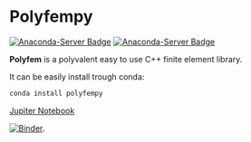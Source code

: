 Polyfempy
=========

[![Anaconda-Server Badge](https://anaconda.org/conda-forge/polyfempy/badges/downloads.svg)](https://anaconda.org/conda-forge/polyfempy)
[![Anaconda-Server Badge](https://anaconda.org/conda-forge/polyfempy/badges/installer/conda.svg)](https://conda.anaconda.org/conda-forge)

**Polyfem** is a polyvalent easy to use C++ finite element library.


It can be easily install trough conda:
```bash
conda install polyfempy
```


[Jupiter Notebook](https://github.com/polyfem/polyfem.github.io/blob/docs/docs/python_examples.ipynb)

[![Binder](https://mybinder.org/badge_logo.svg)](https://mybinder.org/v2/gh/polyfem/polyfem.github.io.git/docs?filepath=docs%2Fpython_examples.ipynb).